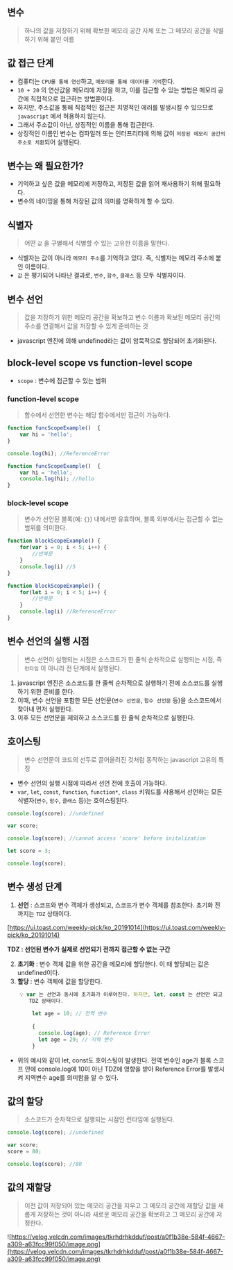 ## 변수


> 하나의 값을 저장하기 위해 확보한 메모리 공간 자체 또는 그 메모리 공간을 식별하기 위해 붙인 이름
>

## 값 접근 단계


- 컴퓨터는 `CPU를 통해 연산`하고, `메모리를 통해 데이터를 기억`한다.
- `10 + 20` 의 연산값을 메모리에 저장을 하고, 이를 접근할 수 있는 방법은 메모리 공간에 직접적으로 접근하는 방법뿐이다.
- 하지만, 주소값을 통해 직접적인 접근은 치명적인 에러를 발생시킬 수 있으므로 `javascript` 에서 허용하지 않는다.
- 그래서 주소값이 아닌, 상징적인 이름을 통해 접근한다.
- 상징적인 이름인 변수는 컴파일러 또는 인터프리터에 의해 값이 `저장된 메모리 공간의 주소로 치환`되어 실행된다.

## 변수는 왜 필요한가?


- 기억하고 싶은 값을 메모리에 저장하고, 저장된 값을 읽어 재사용하기 위해 필요하다.
- 변수의 네이밍을 통해 저장된 값의 의미를 명확하게 할 수 있다.

## 식별자


> 어떤 `값` 을 구별해서 식별할 수 있는 고유한 이름을 말한다.
>
- 식별자는 값이 아니라 `메모리 주소`를 기억하고 있다. 즉, 식별자는 메모리 주소에 붙인 이름이다.
- `값` 은 평가되어 나타난 결과로, `변수`, `함수`, `클래스` 등 모두 식별자이다.

## 변수 선언


> 값을 저장하기 위한 메모리 공간을 확보하고 변수 이름과 확보된 메모리 공간의 주소를 연결해서 값을 저장할 수 있게 준비하는 것
>
- javascript 엔진에 의해 undefined라는 값이 암묵적으로 할당되어 초기화된다.

## block-level scope vs function-level scope


- `scope` : 변수에 접근할 수 있는 범위

### function-level scope

> 함수에서 선언한 변수는 해당 함수에서만 접근이 가능하다.
>

```jsx
function funcScopeExample()  {
	var hi = 'hello';
} 

console.log(hi); //ReferenceError
```

```jsx
function funcScopeExample()  {
	var hi = 'hello';
	console.log(hi); //hello
} 
```

### block-level scope

> 변수가 선언된 블록(예: `{}`) 내에서만 유효하며, 블록 외부에서는 접근할 수 없는 범위를 의미한다.
>

```jsx
function blockScopeExample() {
	for(var i = 0; i < 5; i++) {
		//반복문
	}
	console.log(i) //5
}
```

```jsx
function blockScopeExample() {
	for(let i = 0; i < 5; i++) {
		//반복문
	}
	console.log(i) //ReferenceError
}
```

## 변수 선언의 실행 시점


> 변수 선언이 실행되는 시점은 소스코드가 한 줄씩 순차적으로 실행되는 시점, 즉 `런타임` 이 아니라 전 단계에서 실행된다.
>
1. javascript 엔진은 소스코드를 한 줄씩 순차적으로 실행하기 전에 소스코드를 실행하기 위한 준비를 한다.
2. 이때, 변수 선언을 포함한 모든 선언문(`변수 선언문`, `함수 선언문` 등)을 소스코드에서 찾아내 먼저 실행한다.
3. 이후 모든 선언문을 제외하고 소스코드를 한 줄씩 순차적으로 실행한다.

## 호이스팅


> 변수 선언문이 코드의 선두로 끌어올려진 것처럼 동작하는 javascript 고유의 특징
>
- 변수 선언의 실행 시점에 따라서 선언 전에 호출이 가능하다.
- `var`, `let`, `const`, `function`, `function*`, `class` 키워드를 사용해서 선언하는 모든 식별자(`변수`, `함수`, `클래스` 등)는 호이스팅된다.

```jsx
console.log(score); //undefined

var score;
```

```jsx
console.log(score); //cannot access 'score' before initalization

let score = 3;

console.log(score);
```

## 변수 생성 단계


1. **선언** : 스코프와 변수 객체가 생성되고, 스코프가 변수 객체를 참조한다. 초기화 전까지는 `TDZ` 상태이다.

[https://ui.toast.com/weekly-pick/ko_20191014](https://ui.toast.com/weekly-pick/ko_20191014)

**TDZ : 선언된 변수가 실제로 선언되기 전까지 접근할 수 없는 구간**

2. **초기화** : 변수 객체 값을 위한 공간을 메모리에 할당한다. 이 때 할당되는 값은 undefined이다.
3. **할당 :** 변수 객체에 값을 할당한다.

```jsx
	💡 var 는 선언과 동시에 초기화가 이루어진다. 하지만, let, const 는 선언만 되고 초기화가 되지않는
	   TDZ 상태이다. 
	   
		let age = 10; // 전역 변수
		
		{
		  console.log(age); // Reference Error
		  let age = 29; // 지역 변수
		}
```

- 위의 예시와 같이 let, const도 호이스팅이 발생한다. 전역 변수인 age가 블록 스코프 안에 console.log에 10이 아닌 TDZ에 영향을 받아 Reference Error를 발생시켜 지역변수 age를 의미함을 알 수 있다.

## 값의 할당


> 소스코드가 순차적으로 실행되는 시점인 런타임에 실행된다.
>

```jsx
console.log(score); //undefined

var score;
score = 80;

console.log(score); //80
```

## 값의 재할당


> 이전 값이 저장되어 있는 메모리 공간을 지우고 그 메모리 공간에 재할당 값을 새롭게 저장하는 것이 아니라 새로운 메모리 공간을 확보하고 그 메모리 공간에 저정한다.
>

![https://velog.velcdn.com/images/tkrhdrhkdduf/post/a0f1b38e-584f-4667-a309-a63fcc99f050/image.png](https://velog.velcdn.com/images/tkrhdrhkdduf/post/a0f1b38e-584f-4667-a309-a63fcc99f050/image.png)